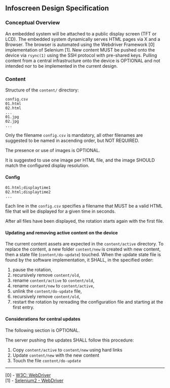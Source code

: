 ## Infoscreen Design Specification
### Conceptual Overview
An embedded system will be attached to a public display screen (TFT or LCD).
The embedded system dynamically serves HTML pages via X and a Browser.
The browser is automated using the Webdriver Framework [0]
implementation of Selenium [1].
New content MUST be pushed onto the device via `rsync(1)` using
the SSH protocol with pre-shared keys. Pulling content from a central
infrastructure onto the device is OPTIONAL and not intended nor to be
implemented in the current design.


### Content

Structure of the `content/` directory:
```
config.csv
01.html
02.html
...
01.jpg
02.jpg
...
```

Only the filename `config.csv` is mandatory, all other filenames are
suggested to be named in ascending order, but NOT REQUIRED.

The presence or use of images is OPTIONAL.

It is suggested to use one image per HTML file, and the image SHOULD
match the configured display resolution.

#### Config
```
01.html;displaytime1
02.html;displaytime2
...
```

Each line in the `config.csv` specifies a filename that MUST be a
valid HTML file that will be displayed for a given time in seconds.

After all files have been displayed, the rotation starts again with
the first file.


#### Updating and removing active content on the device

The current content assets are expected in the `content/active` directory.
To replace the content, a new folder `content/new` is created with new content,
then a state file (`content/do-update`) touched. When the update state file
is found by the software implementation, it SHALL, in the specified order:

1. pause the rotation,
2. recursively remove `content/old`,
3. rename `content/active` to `content/old`,
4. rename `content/new` to `content/active`,
5. unlink the `content/do-update` file,
6. recursively remove `content/old`,
7. restart the rotation by rereading the configuration file and starting at the first entry.


#### Considerations for central updates

The following section is OPTIONAL.

The server pushing the updates SHALL follow this procedure:

1. Copy `content/active` to `content/new` using hard links
2. Update `content/new` with the new content
3. Touch the file `content/do-update`


------
[0] - [W3C: WebDriver](http://www.w3.org/TR/webdriver)    
[1] - [Selenium2 - WebDriver](http://docs.seleniumhq.org/projects/webdriver)    

